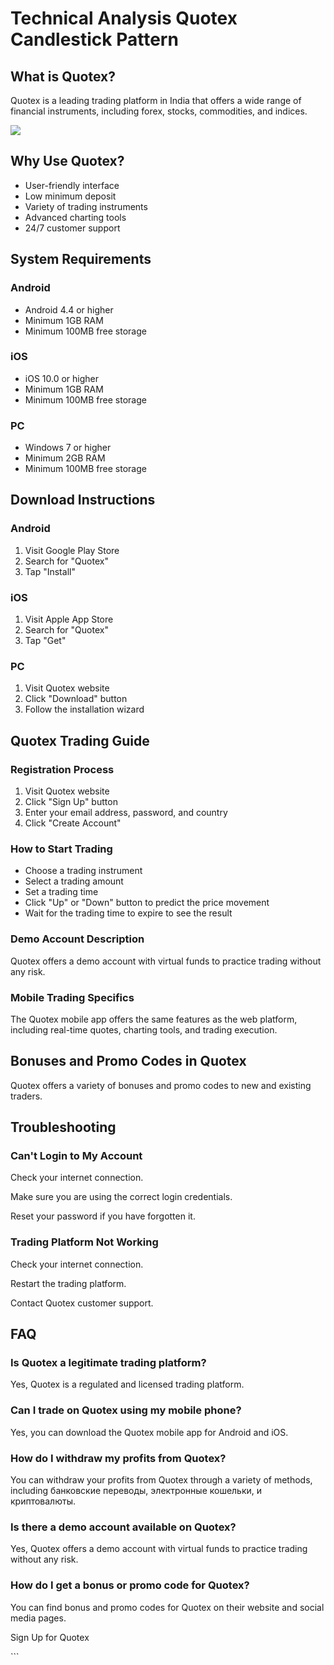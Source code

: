 # Technical Analysis Quotex Candlestick Pattern

## What is Quotex?

Quotex is a leading trading platform in India that offers a wide range
of financial instruments, including forex, stocks, commodities, and
indices.

[![](https://static.quotex.io/files/4_en/300_250.jpg)](https://traff.sbs/brokerqxlid)

## Why Use Quotex?

-   User-friendly interface
-   Low minimum deposit
-   Variety of trading instruments
-   Advanced charting tools
-   24/7 customer support

## System Requirements

### Android

-   Android 4.4 or higher
-   Minimum 1GB RAM
-   Minimum 100MB free storage

### iOS

-   iOS 10.0 or higher
-   Minimum 1GB RAM
-   Minimum 100MB free storage

### PC

-   Windows 7 or higher
-   Minimum 2GB RAM
-   Minimum 100MB free storage

## Download Instructions

### Android

1.  Visit Google Play Store
2.  Search for "Quotex"
3.  Tap "Install"

### iOS

1.  Visit Apple App Store
2.  Search for "Quotex"
3.  Tap "Get"

### PC

1.  Visit Quotex website
2.  Click "Download" button
3.  Follow the installation wizard

## Quotex Trading Guide

### Registration Process

1.  Visit Quotex website
2.  Click "Sign Up" button
3.  Enter your email address, password, and country
4.  Click "Create Account"

### How to Start Trading

-   Choose a trading instrument
-   Select a trading amount
-   Set a trading time
-   Click "Up" or "Down" button to predict the price
    movement
-   Wait for the trading time to expire to see the result

### Demo Account Description

Quotex offers a demo account with virtual funds to practice trading
without any risk.

### Mobile Trading Specifics

The Quotex mobile app offers the same features as the web platform,
including real-time quotes, charting tools, and trading execution.

## Bonuses and Promo Codes in Quotex

Quotex offers a variety of bonuses and promo codes to new and existing
traders.

## Troubleshooting

### Can\'t Login to My Account

Check your internet connection.

Make sure you are using the correct login credentials.

Reset your password if you have forgotten it.

### Trading Platform Not Working

Check your internet connection.

Restart the trading platform.

Contact Quotex customer support.

## FAQ

### Is Quotex a legitimate trading platform?

Yes, Quotex is a regulated and licensed trading platform.

### Can I trade on Quotex using my mobile phone?

Yes, you can download the Quotex mobile app for Android and iOS.

### How do I withdraw my profits from Quotex?

You can withdraw your profits from Quotex through a variety of methods,
including банковские переводы, электронные кошельки, и криптовалюты.

### Is there a demo account available on Quotex?

Yes, Quotex offers a demo account with virtual funds to practice trading
without any risk.

### How do I get a bonus or promo code for Quotex?

You can find bonus and promo codes for Quotex on their website and
social media pages.

Sign Up for Quotex

\`\`\`

